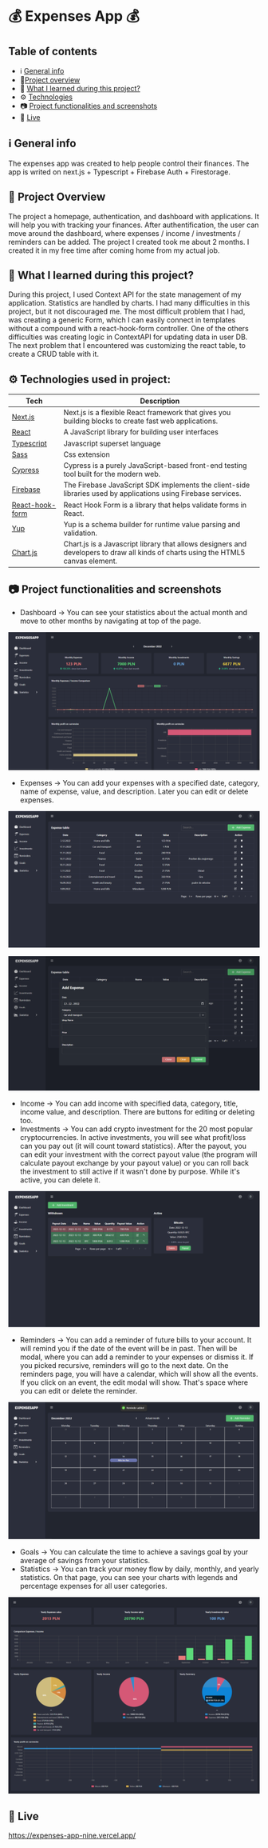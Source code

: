 # 💰 Expenses App 💰

## Table of contents

- ℹ️ [General info](#ℹ️-general-info)
- 🎉[Project overview](#-project-overview)
- 📖 [What I learned during this project?](#-what-i-learned-during-this-project)
- ⚙️ [Technologies](#️-technologies-used-in-project)
- 📷 [Project functionalities and screenshots](#-project-functionalities-and-screenshots)
- 🔴 [Live](#-live)

## ℹ️ General info

The expenses app was created to help people control their finances. The app is writed on next.js + Typescript + Firebase Auth + Firestorage.

## 🎉 Project Overview

The project a homepage, authentication, and dashboard with applications. It will help you with tracking your finances. After authentification, the user can move around the dashboard, where expenses / income / investments / reminders can be added. The project I created took me about 2 months. I created it in my free time after coming home from my actual job.

## 📖 What I learned during this project?

During this project, I used Context API for the state management of my application. Statistics are handled by charts. I had many difficulties in this project, but it not discouraged me. The most difficult problem that I had, was creating a generic Form, which I can easily connect in templates without a compound with a react-hook-form controller. One of the others difficulties was creating logic in ContextAPI for updating data in user DB. The next problem that I encountered was customizing the react table, to create a CRUD table with it.

## ⚙️ Technologies used in project:

| Tech                                                    | Description                                                                                                                       |
| ------------------------------------------------------- | --------------------------------------------------------------------------------------------------------------------------------- | 
| [Next.js](https://nextjs.org/)                          | Next.js is a flexible React framework that gives you building blocks to create fast web applications.                             |
| [React](https://reactjs.org/)                           | A JavaScript library for building user interfaces                                                                                 |
| [Typescript](https://www.typescriptlang.org/)           | Javascript superset language                                                                                                      |
| [Sass](https://sass-lang.com/)                          | Css extension                                                                                                                     |
| [Cypress](https://www.cypress.io/)                      | Cypress is a purely JavaScript-based front-end testing tool built for the modern web.                                             |
| [Firebase](https://github.com/firebase/firebase-js-sdk) | The Firebase JavaScript SDK implements the client-side libraries used by applications using Firebase services.                    |     |
| [React-hook-form](https://react-hook-form.com/)         | React Hook Form is a library that helps validate forms in React.                                                                  |
| [Yup](https://github.com/jquense/yup)                   | Yup is a schema builder for runtime value parsing and validation.                                                                 |
| [Chart.js](https://www.chartjs.org/)                    | Chart.js is a Javascript library that allows designers and developers to draw all kinds of charts using the HTML5 canvas element. |

## 📷 Project functionalities and screenshots

- Dashboard -> You can see your statistics about the actual month and move to other months by navigating at top of the page.
<p align="center">
    <img src="screenshots/dashboard-screen.png" alt="Dashboard view">
</p>

- Expenses -> You can add your expenses with a specified date, category, name of expense, value, and description. Later you can edit or delete expenses.
<p align="center">
    <img src="screenshots/expenses-screen.png" alt="Expenses view">
</p>

<p align="center">
    <img src="screenshots/add-expense-modal-screen.png" alt="Add expense modal view">
</p>

- Income -> You can add income with specified data, category, title, income value, and description. There are buttons for editing or deleting too.
- Investments -> You can add crypto investment for the 20 most popular cryptocurrencies. In active investments, you will see what profit/loss can you pay out (it will count toward statistics). After the payout, you can edit your investment with the correct payout value (the program will calculate payout exchange by your payout value) or you can roll back the investment to still active if it wasn't done by purpose. While it's active, you can delete it.
<p align="center">
    <img src="screenshots/investments-screen.png" alt="Investments view">
</p>

- Reminders -> You can add a reminder of future bills to your account. It will remind you if the date of the event will be in past. Then will be modal, where you can add a reminder to your expenses or dismiss it. If you picked recursive, reminders will go to the next date. On the reminders page, you will have a calendar, which will show all the events. If you click on an event, the edit modal will show. That's space where you can edit or delete the reminder.
<p align="center">
    <img src="screenshots/reminders-screen.png" alt="Reminders view">
</p>

- Goals -> You can calculate the time to achieve a savings goal by your average of savings from your statistics.
- Statistics -> You can track your money flow by daily, monthly, and yearly statistics. On that page, you can see your charts with legends and percentage expenses for all user categories.
<p align="center">
    <img src="screenshots/statistics-yearly-screen-with-legend.png" alt="Statistics yearly view">
</p>

## 🔴 Live

https://expenses-app-nine.vercel.app/

